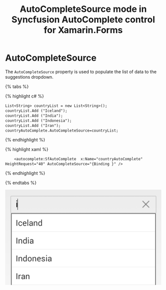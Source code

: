 ﻿---
layout : post
title : AutoCompleteSource mode in Syncfusion AutoComplete control for Xamarin.Forms
description : Learn how to use AutoCompleteSource in AutoComplete
platform : Xamarin
control : AutoComplete
documentation : ug
---

# AutoCompleteSource 

The `AutoCompleteSource` property is used to populate the list of data to the suggestions dropdown.
	
{% tabs %}	
	
{% highlight c# %}
	
   	List<String> countryList = new List<String>(); 
	countryList.Add ("Iceland");
	countryList.Add ("India");
	countryList.Add ("Indonesia");
	countryList.Add ("Iran");
  	countryAutoComplete.AutoCompleteSource=countryList;
	 
{% endhighlight %}

{% highlight xaml %}

  		<autocomplete:SfAutoComplete  x:Name="countryAutoComplete" HeightRequest="40" AutoCompleteSource="{Binding }" />

{% endhighlight %}

{% endtabs %}
	
![](images/autocompletesource.png)

